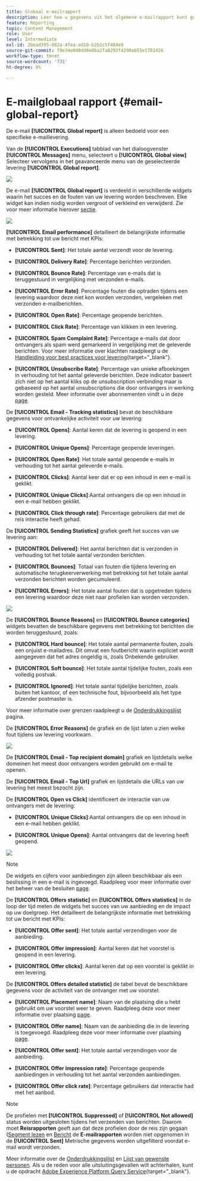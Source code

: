 ```yaml
---
title: Globaal e-mailrapport
description: Leer hoe u gegevens uit het algemene e-mailrapport kunt gebruiken
feature: Reporting
topic: Content Management
role: User
level: Intermediate
exl-id: 2bead395-082a-4fea-ad10-b2b2c5f484e9
source-git-commit: f0e34e040dd0e0ba2fa8293f4290ab55e1781426
workflow-type: tm+mt
source-wordcount: '731'
ht-degree: 0%

---
```


# E-mailglobaal rapport {#email-global-report}

De e-mail **[!UICONTROL Global report]** is alleen bedoeld voor een specifieke e-maillevering.

Van de **[!UICONTROL Executions]** tabblad van het dialoogvenster **[!UICONTROL Messages]** menu, selecteert u **[!UICONTROL Global view]** Selecteer vervolgens in het geavanceerde menu van de geselecteerde levering **[!UICONTROL Global report]**.

![](../assets/global_report_3.png)

De e-mail **[!UICONTROL Global report]** is verdeeld in verschillende widgets waarin het succes en de fouten van uw levering worden beschreven. Elke widget kan indien nodig worden vergroot of verkleind en verwijderd. Zie voor meer informatie hierover [sectie](global-report.md#modify-dashboard).

![](../assets/global_report_4.png)

**[!UICONTROL Email performance]** detailleert de belangrijkste informatie met betrekking tot uw bericht met KPIs:

* **[!UICONTROL Sent]**: Het totale aantal verzendt voor de levering.

* **[!UICONTROL Delivery Rate]**: Percentage berichten verzonden.

* **[!UICONTROL Bounce Rate]**: Percentage van e-mails dat is teruggestuurd in vergelijking met verzonden e-mails.

* **[!UICONTROL Error Rate]**: Percentage fouten die optraden tijdens een levering waardoor deze niet kon worden verzonden, vergeleken met verzonden e-mailberichten.

* **[!UICONTROL Open Rate]**: Percentage geopende berichten.

* **[!UICONTROL Click Rate]**: Percentage van klikken in een levering.

* **[!UICONTROL Spam Complaint Rate]**: Percentage e-mails dat door ontvangers als spam werd gemarkeerd in vergelijking met de geleverde berichten. Voor meer informatie over klachten raadpleegt u de [Handleiding voor best practices voor levering](https://experienceleague.adobe.com/docs/deliverability-learn/deliverability-best-practice-guide/metrics-for-deliverability/complaints.html#metrics-for-deliverability){target=&quot;_blank&quot;}.

* **[!UICONTROL Unsubscribe Rate]**: Percentage van unieke afboekingen in verhouding tot het aantal geleverde berichten. Deze indicator baseert zich niet op het aantal kliks op de unsubscription verbinding maar is gebaseerd op het aantal unsubscriptions die door ontvangers in werking worden gesteld. Meer informatie over abonnementen vindt u in deze [page](../consent.md).

De **[!UICONTROL Email - Tracking statistics]** bevat de beschikbare gegevens voor ontvankelijke activiteit voor uw levering:

* **[!UICONTROL Opens]**: Aantal keren dat de levering is geopend in een levering.

* **[!UICONTROL Unique Opens]**: Percentage geopende leveringen.

* **[!UICONTROL Open Rate]**: Het totale aantal geopende e-mails in verhouding tot het aantal geleverde e-mails.

* **[!UICONTROL Clicks]**: Aantal keer dat er op een inhoud in een e-mail is geklikt.

* **[!UICONTROL Unique Clicks]**:Aantal ontvangers die op een inhoud in een e-mail hebben geklikt.

* **[!UICONTROL Click through rate]**: Percentage gebruikers dat met de reis interactie heeft gehad.

De **[!UICONTROL Sending Statistics]** grafiek geeft het succes van uw levering aan:

* **[!UICONTROL Delivered]**: Het aantal berichten dat is verzonden in verhouding tot het totale aantal verzonden berichten.

* **[!UICONTROL Bounces]**: Totaal van fouten die tijdens levering en automatische terugkeerverwerking met betrekking tot het totale aantal verzonden berichten worden gecumuleerd.

* **[!UICONTROL Errors]**: Het totale aantal fouten dat is opgetreden tijdens een levering waardoor deze niet naar profielen kan worden verzonden.

![](../assets/global_report_5.png)

De **[!UICONTROL Bounce Reasons]** en **[!UICONTROL Bounce categories]** widgets bevatten de beschikbare gegevens met betrekking tot berichten die worden teruggestuurd, zoals:

* **[!UICONTROL Hard bounce]**: Het totale aantal permanente fouten, zoals een onjuist e-mailadres. Dit omvat een foutbericht waarin expliciet wordt aangegeven dat het adres ongeldig is, zoals Onbekende gebruiker.

* **[!UICONTROL Soft bounce]**: Het totale aantal tijdelijke fouten, zoals een volledig postvak.

* **[!UICONTROL Ignored]**: Het totale aantal tijdelijke berichten, zoals buiten het kantoor, of een technische fout, bijvoorbeeld als het type afzender postmaster is.

Voor meer informatie over grenzen raadpleegt u de [Onderdrukkingslijst](../suppression-list.md) pagina.

De **[!UICONTROL Error Reasons]** de grafiek en de lijst laten u zien welke fout tijdens uw levering voorkwam.

![](../assets/global_report_6.png)

De **[!UICONTROL Email - Top recipient domain]** grafiek en lijstdetails welke domeinen het meest door ontvangers worden gebruikt om e-mail te openen.

De **[!UICONTROL Email - Top Url]** grafiek en lijstdetails die URLs van uw levering het meest bezocht zijn.

De **[!UICONTROL Open vs Click]** identificeert de interactie van uw ontvangers met de levering:

* **[!UICONTROL Unique Clicks]**:Aantal ontvangers die op een inhoud in een e-mail hebben geklikt.

* **[!UICONTROL Unique Opens]**: Aantal ontvangers dat de levering heeft geopend.

![](../assets/global_report_20.png)

>[!NOTE]
>
>De widgets en cijfers voor aanbiedingen zijn alleen beschikbaar als een beslissing in een e-mail is ingevoegd. Raadpleeg voor meer informatie over het beheer van de besluiten [page](../offers/get-started/starting-offer-decisioning.md).

De **[!UICONTROL Offers statistic]** en **[!UICONTROL Offers statistics]** in de loop der tijd meten de widgets het succes van uw aanbieding en de impact op uw doelgroep. Het detailleert de belangrijkste informatie met betrekking tot uw bericht met KPIs:

* **[!UICONTROL Offer sent]**: Het totale aantal verzendingen voor de aanbieding.

* **[!UICONTROL Offer impression]**: Aantal keren dat het voorstel is geopend in een levering.

* **[!UICONTROL Offer clicks]**: Aantal keren dat op een voorstel is geklikt in een levering.

De **[!UICONTROL Offers detailed statistic]** de tabel bevat de beschikbare gegevens voor de activiteit van de ontvanger met uw voorstel:

* **[!UICONTROL Placement name]**: Naam van de plaatsing die u hebt gebruikt om uw voorstel weer te geven. Raadpleeg deze voor meer informatie over plaatsing [page](../offers/offer-library/creating-placements.md).

* **[!UICONTROL Offer name]**: Naam van de aanbieding die in de levering is toegevoegd. Raadpleeg deze voor meer informatie over plaatsing [page](../offers/offer-library/creating-personalized-offers.md).

* **[!UICONTROL Offer sent]**: Het totale aantal verzendingen voor de aanbieding.

* **[!UICONTROL Offer impression rate]**: Percentage geopende aanbiedingen in verhouding tot het aantal verzonden aanbiedingen.

* **[!UICONTROL Offer click rate]**: Percentage gebruikers dat interactie had met het aanbod.

>[!NOTE]
>
>De profielen met **[!UICONTROL Suppressed]** of **[!UICONTROL Not allowed]** status worden uitgesloten tijdens het verzenden van berichten. Daarom moet **Reisrapporten** geeft aan dat deze profielen door de reis zijn gegaan ([Segment lezen](../building-journeys/read-segment.md) en [Bericht](../building-journeys/journeys-message.md) de **E-mailrapporten** worden niet opgenomen in de **[!UICONTROL Sent]** Metrische gegevens worden uitgefilterd voordat e-mail wordt verzonden.
>
>Meer informatie over de [Onderdrukkingslijst](../suppression-list.md) en [Lijst van gewenste personen](../allow-list.md). Als u de reden voor alle uitsluitingsgevallen wilt achterhalen, kunt u de opdracht [Adobe Experience Platform Query Service](https://experienceleague.adobe.com/docs/experience-platform/query/api/getting-started.html){target=&quot;_blank&quot;}.
